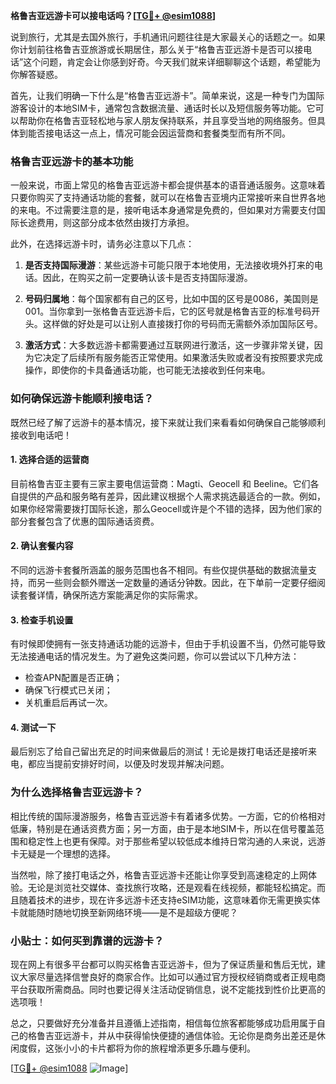 **格鲁吉亚远游卡可以接电话吗？[[TG💪+ @esim1088](https://t.me/s/esim1088)]**

说到旅行，尤其是去国外旅行，手机通讯问题往往是大家最关心的话题之一。如果你计划前往格鲁吉亚旅游或长期居住，那么关于“格鲁吉亚远游卡是否可以接电话”这个问题，肯定会让你感到好奇。今天我们就来详细聊聊这个话题，希望能为你解答疑惑。

首先，让我们明确一下什么是“格鲁吉亚远游卡”。简单来说，这是一种专门为国际游客设计的本地SIM卡，通常包含数据流量、通话时长以及短信服务等功能。它可以帮助你在格鲁吉亚轻松地与家人朋友保持联系，并且享受当地的网络服务。但具体到能否接电话这一点上，情况可能会因运营商和套餐类型而有所不同。

### **格鲁吉亚远游卡的基本功能**

一般来说，市面上常见的格鲁吉亚远游卡都会提供基本的语音通话服务。这意味着只要你购买了支持通话功能的套餐，就可以在格鲁吉亚境内正常接听来自世界各地的来电。不过需要注意的是，接听电话本身通常是免费的，但如果对方需要支付国际长途费用，则这部分成本依然由拨打方承担。

此外，在选择远游卡时，请务必注意以下几点：

1. **是否支持国际漫游**：某些远游卡可能只限于本地使用，无法接收境外打来的电话。因此，在购买之前一定要确认该卡是否支持国际漫游。
   
2. **号码归属地**：每个国家都有自己的区号，比如中国的区号是0086，美国则是001。当你拿到一张格鲁吉亚远游卡后，它的区号就是格鲁吉亚的标准号码开头。这样做的好处是可以让别人直接拨打你的号码而无需额外添加国际区号。

3. **激活方式**：大多数远游卡都需要通过互联网进行激活，这一步骤非常关键，因为它决定了后续所有服务能否正常使用。如果激活失败或者没有按照要求完成操作，即使你的卡具备通话功能，也可能无法接收到任何来电。

### **如何确保远游卡能顺利接电话？**

既然已经了解了远游卡的基本情况，接下来就让我们来看看如何确保自己能够顺利接收到电话吧！

#### **1. 选择合适的运营商**
目前格鲁吉亚主要有三家主要电信运营商：Magti、Geocell 和 Beeline。它们各自提供的产品和服务略有差异，因此建议根据个人需求挑选最适合的一款。例如，如果你经常需要拨打国际长途，那么Geocell或许是个不错的选择，因为他们家的部分套餐包含了优惠的国际通话资费。

#### **2. 确认套餐内容**
不同的远游卡套餐所涵盖的服务范围也各不相同。有些仅提供基础的数据流量支持，而另一些则会额外赠送一定数量的通话分钟数。因此，在下单前一定要仔细阅读套餐详情，确保所选方案能满足你的实际需求。

#### **3. 检查手机设置**
有时候即使拥有一张支持通话功能的远游卡，但由于手机设置不当，仍然可能导致无法接通电话的情况发生。为了避免这类问题，你可以尝试以下几种方法：
   - 检查APN配置是否正确；
   - 确保飞行模式已关闭；
   - 关机重启后再试一次。

#### **4. 测试一下**
最后别忘了给自己留出充足的时间来做最后的测试！无论是拨打电话还是接听来电，都应当提前安排好时间，以便及时发现并解决问题。

### **为什么选择格鲁吉亚远游卡？**

相比传统的国际漫游服务，格鲁吉亚远游卡有着诸多优势。一方面，它的价格相对低廉，特别是在通话资费方面；另一方面，由于是本地SIM卡，所以在信号覆盖范围和稳定性上也更有保障。对于那些希望以较低成本维持日常沟通的人来说，远游卡无疑是一个理想的选择。

当然啦，除了接打电话之外，格鲁吉亚远游卡还能让你享受到高速稳定的上网体验。无论是浏览社交媒体、查找旅行攻略，还是观看在线视频，都能轻松搞定。而且随着技术的进步，现在许多远游卡还支持eSIM功能，这意味着你无需更换实体卡就能随时随地切换至新网络环境——是不是超级方便呢？

### **小贴士：如何买到靠谱的远游卡？**

现在网上有很多平台都可以购买格鲁吉亚远游卡，但为了保证质量和售后无忧，建议大家尽量选择信誉良好的商家合作。比如可以通过官方授权经销商或者正规电商平台获取所需商品。同时也要记得关注活动促销信息，说不定能找到性价比更高的选项哦！

总之，只要做好充分准备并且遵循上述指南，相信每位旅客都能够成功启用属于自己的格鲁吉亚远游卡，并从中获得愉快便捷的通信体验。无论你是商务出差还是休闲度假，这张小小的卡片都将为你的旅程增添更多乐趣与便利。

[[TG💪+ @esim1088](https://t.me/s/esim1088) ![Image](https://i.postimg.cc/4NQfJmqS/Snipaste-2025-05-13-00-14-12.png)]